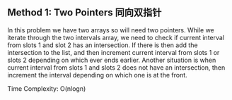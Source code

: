 ## Method 1: Two Pointers 同向双指针

In this problem we have two arrays so will need two pointers. While we iterate through the two intervals array, we need to check if current interval from 
slots 1 and slot 2 has an intersection. If there is then add the intersection to the list, and then increment current interval from slots 1 or slots 2 
depending on which ever ends earlier. Another situation is when current interval from slots 1 and slots 2 does not have an intersection, then increment
the interval depending on which one is at the front.

Time Complexity: O(nlogn)
